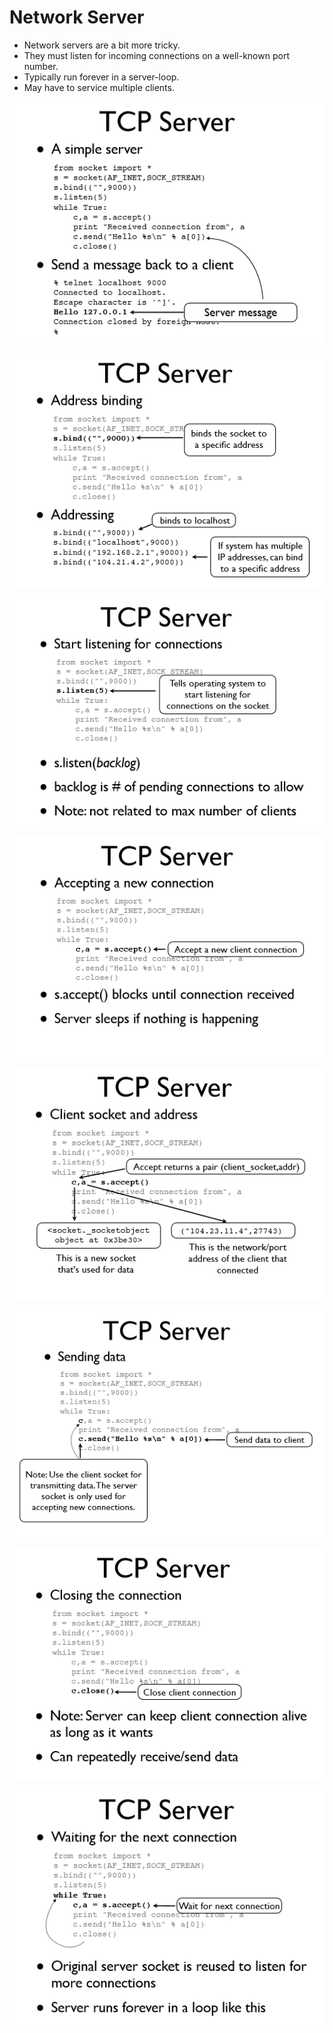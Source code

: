 # Network Server

* Network servers are a bit more tricky.
* They must listen for incoming connections on a well-known port number. 
* Typically run forever in a server-loop.
* May have to service multiple clients.

![](/assets/tcp1.PNG)

![](/assets/tcp2.PNG)

![](/assets/tcp3.PNG)

![](/assets/tcp4.PNG)

![](/assets/tcp5.PNG)

![](/assets/tcp6.PNG)

![](/assets/tcp7.PNG)

![](/assets/tcp8.PNG)

